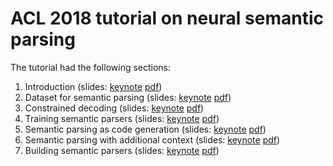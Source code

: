 # ACL 2018 tutorial on neural semantic parsing

The tutorial had the following sections:

1. Introduction (slides: [keynote](slides/introduction.key) [pdf](slides/introduction.pdf))
2. Dataset for semantic parsing (slides: [keynote](slides/datasets.key) [pdf](slides/datasets.pdf))
3. Constrained decoding (slides: [keynote](slides/constrained_decoding.key) [pdf](slides/constrained_decoding.pdf))
4. Training semantic parsers (slides: [keynote](slides/training_semantic_parsers.key) [pdf](slides/training_semantic_parsers.pdf))
5. Semantic parsing as code generation (slides: [keynote](slides/code_generation.key) [pdf](slides/code_generation.pdf))
6. Semantic parsing with additional context (slides: [keynote](slides/context_dependent_parsing.key) [pdf](slides/context_dependent_parsing.pdf))
7. Building semantic parsers (slides: [keynote](slides/building_semantic_parsers.key) [pdf](slides/building_semantic_parsers.pdf))
